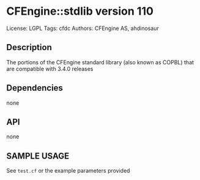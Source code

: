 # CFEngine::stdlib version 110

License: LGPL
Tags: cfdc
Authors: CFEngine AS, ahdinosaur

## Description
The portions of the CFEngine standard library (also known as COPBL) that are compatible with 3.4.0 releases

## Dependencies
none

## API
none

## SAMPLE USAGE
See `test.cf` or the example parameters provided

